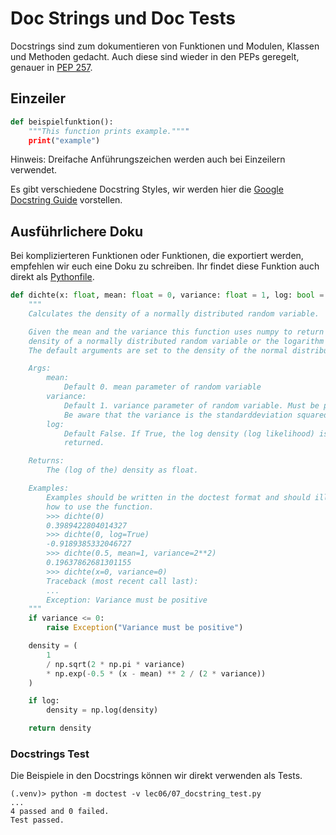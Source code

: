 # Doc Strings und Doc Tests

Docstrings sind zum dokumentieren von Funktionen und Modulen, Klassen und Methoden gedacht. 
Auch diese sind wieder in den PEPs geregelt, genauer in [PEP 257](https://www.python.org/dev/peps/pep-0257/).

## Einzeiler

```python
def beispielfunktion():
    """This function prints example.""""
    print("example")
```

Hinweis: Dreifache Anführungszeichen werden auch bei Einzeilern verwendet.

Es gibt verschiedene Docstring Styles, wir werden hier die [Google Docstring Guide](https://sphinxcontrib-napoleon.readthedocs.io/en/latest/example_google.html) vorstellen.

## Ausführlichere Doku

Bei komplizierteren Funktionen oder Funktionen, die exportiert werden, 
empfehlen wir euch eine Doku zu schreiben. Ihr findet diese Funktion auch direkt 
als [Pythonfile](07_docstringtest.md).

```python
def dichte(x: float, mean: float = 0, variance: float = 1, log: bool = False):
    """
    Calculates the density of a normally distributed random variable.

    Given the mean and the variance this function uses numpy to return the
    density of a normally distributed random variable or the logarithm of it.
    The default arguments are set to the density of the normal distribution.

    Args:
        mean:
            Default 0. mean parameter of random variable
        variance:
            Default 1. variance parameter of random variable. Must be positive.
            Be aware that the variance is the standarddeviation squared.
        log:
            Default False. If True, the log density (log likelihood) is
            returned.

    Returns:
        The (log of the) density as float.

    Examples:
        Examples should be written in the doctest format and should illustrate
        how to use the function.
        >>> dichte(0)
        0.3989422804014327
        >>> dichte(0, log=True)
        -0.9189385332046727
        >>> dichte(0.5, mean=1, variance=2**2)
        0.19637862681301155
        >>> dichte(x=0, variance=0)
        Traceback (most recent call last):
        ...
        Exception: Variance must be positive
    """
    if variance <= 0:
        raise Exception("Variance must be positive")

    density = (
        1
        / np.sqrt(2 * np.pi * variance)
        * np.exp(-0.5 * (x - mean) ** 2 / (2 * variance))
    )

    if log:
        density = np.log(density)

    return density
```


### Docstrings Test

Die Beispiele in den Docstrings können wir direkt verwenden als Tests.

```shell
(.venv)> python -m doctest -v lec06/07_docstring_test.py
...
4 passed and 0 failed.
Test passed.
```